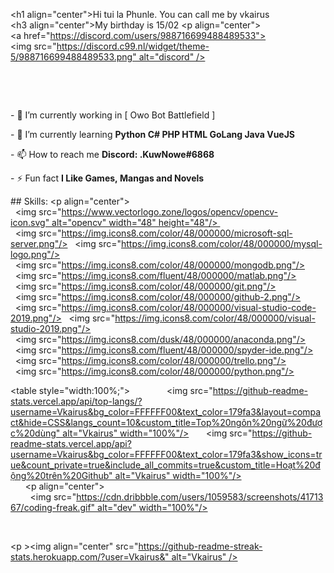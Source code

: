 <h1 align="center">Hi tui la Phunle. You can call me by vkairus</h1> 
 <h3 align="center">My birthday is 15/02</h3> 
 <p align="center"> 
 <a href="https://discord.com/users/988716699488489533"><img src="https://discord.c99.nl/widget/theme-5/988716699488489533.png" alt="discord" /></a>  
 </p> 
 <table style="width:100%;"align="center"> 
   <tr> 
     <td> 
      <img src="https://pin.it/50UQFt3" alt="Phunle" width="300px"/> 
     </td> 
     <td> 
       <p >  
         <img src="https://pin.it/3Adiszc" alt="Phunle" width="300px"/> 
       </p> 
     </td> 
   </tr> 
 </table> 
        
   
 <p align="left"> <img src="https://komarev.com/ghpvc/?username=Vkairus&label=Profile%20views&color=0e75b6&style=flat" alt="Vkairus" /> </p> 

 - 🔭 I’m currently working in [ Owo Bot Battlefield ] 
  
 - 🌱 I’m currently learning **Python C# PHP HTML GoLang Java VueJS**  
  
 - 📫 How to reach me **Discord: .KuwNowe#6868**  
  
 - ⚡ Fun fact **I Like Games, Mangas and Novels** 
  
  
 </p> 
  
 ## Skills: 
 <p align="center"> 
   <img src="https://www.vectorlogo.zone/logos/opencv/opencv-icon.svg" alt="opencv" width="48" height="48"/>  
   <img src="https://img.icons8.com/color/48/000000/microsoft-sql-server.png"/> 
   <img src="https://img.icons8.com/color/48/000000/mysql-logo.png"/> 
   <img src="https://img.icons8.com/color/48/000000/mongodb.png"/> 
   <img src="https://img.icons8.com/fluent/48/000000/matlab.png"/> 
   <img src="https://img.icons8.com/color/48/000000/git.png"/> 
   <img src="https://img.icons8.com/color/48/000000/github-2.png"/> 
   <img src="https://img.icons8.com/color/48/000000/visual-studio-code-2019.png"/> 
   <img src="https://img.icons8.com/color/48/000000/visual-studio-2019.png"/> 
   <img src="https://img.icons8.com/dusk/48/000000/anaconda.png"/> 
   <img src="https://img.icons8.com/fluent/48/000000/spyder-ide.png"/> 
   <img src="https://img.icons8.com/color/48/000000/trello.png"/> 
   <img src="https://img.icons8.com/color/48/000000/python.png"/> 
  
 </p> 
  
 <table style="width:100%;"> 
   <tr> 
     <td> 
       <img src="https://github-readme-stats.vercel.app/api/top-langs/?username=Vkairus&bg_color=FFFFFF00&text_color=179fa3&layout=compact&hide=CSS&langs_count=10&custom_title=Top%20ngôn%20ngữ%20được%20dùng" alt="Vkairus" width="100%"/> 
       <img src="https://github-readme-stats.vercel.app/api?username=Vkairus&bg_color=FFFFFF00&text_color=179fa3&show_icons=true&count_private=true&include_all_commits=true&custom_title=Hoạt%20động%20trên%20Github" alt="Vkairus" width="100%"/> 
     </td> 
     <td> 
       <p align="center">  
         <img src="https://cdn.dribbble.com/users/1059583/screenshots/4171367/coding-freak.gif" alt="dev" width="100%"/> 
       </p> 
     </td> 
   </tr> 
 </table> 
  
 <p ><img align="center" src="https://github-readme-streak-stats.herokuapp.com/?user=Vkairus&" alt="Vkairus" /></p>